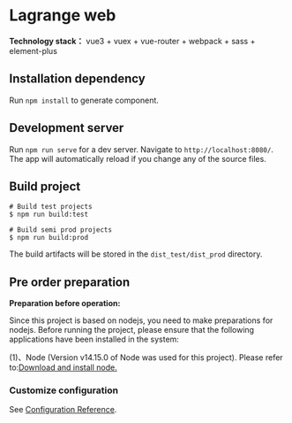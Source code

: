 # Lagrange web

**Technology stack：** vue3 + vuex + vue-router + webpack + sass + element-plus

## Installation dependency

Run `npm install` to generate component.

## Development server

Run `npm run serve` for a dev server. Navigate to `http://localhost:8080/`. The app will automatically reload if you change any of the source files.

## Build project

```shell
# Build test projects
$ npm run build:test

# Build semi prod projects
$ npm run build:prod
```

The build artifacts will be stored in the `dist_test/dist_prod` directory.

## Pre order preparation

**Preparation before operation:**

   Since this project is based on nodejs, you need to make preparations for nodejs. Before running the project, please ensure that the following applications have been installed in the system:

   (1)、Node (Version v14.15.0 of Node was used for this project). Please refer to:[Download and install node.](https://nodejs.org/en/download/)

### Customize configuration
See [Configuration Reference](https://cli.vuejs.org/config/).
